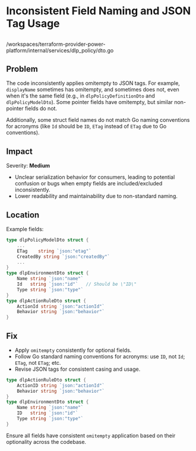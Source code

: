 # Inconsistent Field Naming and JSON Tag Usage

##

/workspaces/terraform-provider-power-platform/internal/services/dlp_policy/dto.go

## Problem

The code inconsistently applies omitempty to JSON tags. For example, `displayName` sometimes has omitempty, and sometimes does not, even when it's the same field (e.g., in `dlpPolicyDefinitionDto` and `dlpPolicyModelDto`). Some pointer fields have omitempty, but similar non-pointer fields do not.  

Additionally, some struct field names do not match Go naming conventions for acronyms (like `Id` should be `ID`, `ETag` instead of `ETag` due to Go conventions).

## Impact

Severity: **Medium**

- Unclear serialization behavior for consumers, leading to potential confusion or bugs when empty fields are included/excluded inconsistently.
- Lower readability and maintainability due to non-standard naming.

## Location

Example fields:

```go
type dlpPolicyModelDto struct {
	...
	ETag    string `json:"etag"`
	CreatedBy string `json:"createdBy"`
	...
}
type dlpEnvironmentDto struct {
	Name string `json:"name"`
	Id   string `json:"id"`   // Should be \"ID\"
	Type string `json:"type"` 
}
type dlpActionRuleDto struct {
	ActionId string `json:"actionId"`
	Behavior string `json:"behavior"`
}
```

## Fix

- Apply `omitempty` consistently for optional fields.
- Follow Go standard naming conventions for acronyms: use `ID`, not `Id`; `ETag`, not `ETag`; etc.
- Revise JSON tags for consistent casing and usage.

```go
type dlpActionRuleDto struct {
	ActionID string `json:"actionId"`
	Behavior string `json:"behavior"`
}
type dlpEnvironmentDto struct {
	Name string `json:"name"`
	ID   string `json:"id"`
	Type string `json:"type"`
}
```

Ensure all fields have consistent `omitempty` application based on their optionality across the codebase.


